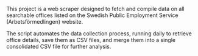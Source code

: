 This project is a web scraper designed to fetch and compile data on all searchable offices listed on the Swedish Public Employment Service (Arbetsförmedlingen) website.

The script automates the data collection process, running daily to retrieve office details, save them as CSV files, and merge them into a single consolidated CSV file for further analysis.